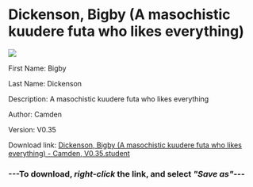 # Dickenson, Bigby (A masochistic kuudere futa who likes everything)

<img src = "https://raw.githubusercontent.com/Arbiter1223/Daigaku-Gurashi-Custom-Students/master/Students/Files/Dickenson%2C%20Bigby%20(A%20masochistic%20kuudere%20futa%20who%20likes%20everything).png">

First Name: Bigby

Last Name: Dickenson

Description: A masochistic kuudere futa who likes everything

Author: Camden

Version: V0.35

Download link: <a href="https://raw.githubusercontent.com/Arbiter1223/Daigaku-Gurashi-Custom-Students/master/Students/Files/Dickenson%2C%20Bigby%20(A%20masochistic%20kuudere%20futa%20who%20likes%20everything)%20-%20Camden%2C%20V0.35.student">Dickenson, Bigby (A masochistic kuudere futa who likes everything) - Camden, V0.35.student</a>

### ---**To download, _right-click_ the link, and select _"Save as"_**---
